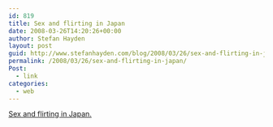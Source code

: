 ```yaml
---
id: 819
title: Sex and flirting in Japan
date: 2008-03-26T14:20:26+00:00
author: Stefan Hayden
layout: post
guid: http://www.stefanhayden.com/blog/2008/03/26/sex-and-flirting-in-japan/
permalink: /2008/03/26/sex-and-flirting-in-japan/
Post:
  - link
categories:
  - web
---
```

<a href="http://supacat.livejournal.com/111072.html">Sex and flirting in Japan.</a>